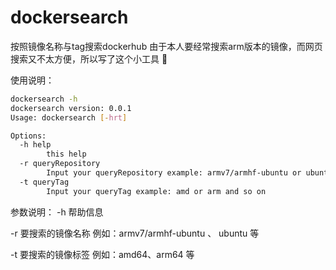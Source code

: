 # dockersearch
按照镜像名称与tag搜索dockerhub
由于本人要经常搜索arm版本的镜像，而网页搜索又不太方便，所以写了这个小工具  :dog: 

使用说明：
``` bash
dockersearch -h
dockersearch version: 0.0.1
Usage: dockersearch [-hrt]

Options:
  -h help
        this help
  -r queryRepository
        Input your queryRepository example: armv7/armhf-ubuntu or ubuntu
  -t queryTag
        Input your queryTag example: amd or arm and so on
```
参数说明：
-h	帮助信息

-r	要搜索的镜像名称	例如：armv7/armhf-ubuntu 、 ubuntu 等

-t	要搜索的镜像标签	例如：amd64、arm64 等


